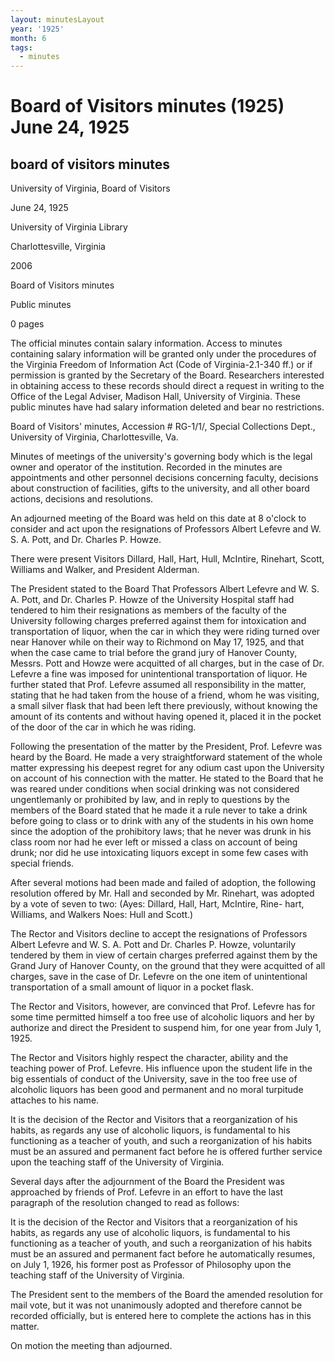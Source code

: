 ```yaml
---
layout: minutesLayout
year: '1925'
month: 6
tags:
  - minutes
---
```

Board of Visitors minutes (1925) June 24, 1925
==============================================

board of visitors minutes
-------------------------

University of Virginia, Board of Visitors

June 24, 1925

University of Virginia Library

Charlottesville, Virginia

2006

Board of Visitors minutes

Public minutes

0 pages

The official minutes contain salary information. Access to minutes containing salary information will be granted only under the procedures of the Virginia Freedom of Information Act (Code of Virginia-2.1-340 ff.) or if permission is granted by the Secretary of the Board. Researchers interested in obtaining access to these records should direct a request in writing to the Office of the Legal Adviser, Madison Hall, University of Virginia. These public minutes have had salary information deleted and bear no restrictions.

Board of Visitors' minutes, Accession # RG-1/1/, Special Collections Dept., University of Virginia, Charlottesville, Va.

Minutes of meetings of the university's governing body which is the legal owner and operator of the institution. Recorded in the minutes are appointments and other personnel decisions concerning faculty, decisions about construction of facilities, gifts to the university, and all other board actions, decisions and resolutions.

An adjourned meeting of the Board was held on this date at 8 o'clock to consider and act upon the resignations of Professors Albert Lefevre and W. S. A. Pott, and Dr. Charles P. Howze.

There were present Visitors Dillard, Hall, Hart, Hull, McIntire, Rinehart, Scott, Williams and Walker, and President Alderman.

The President stated to the Board That Professors Albert Lefevre and W. S. A. Pott, and Dr. Charles P. Howze of the University Hospital staff had tendered to him their resignations as members of the faculty of the University following charges preferred against them for intoxication and transportation of liquor, when the car in which they were riding turned over near Hanover while on their way to Richmond on May 17, 1925, and that when the case came to trial before the grand jury of Hanover County, Messrs. Pott and Howze were acquitted of all charges, but in the case of Dr. Lefevre a fine was imposed for unintentional transportation of liquor. He further stated that Prof. Lefevre assumed all responsibility in the matter, stating that he had taken from the house of a friend, whom he was visiting, a small silver flask that had been left there previously, without knowing the amount of its contents and without having opened it, placed it in the pocket of the door of the car in which he was riding.

Following the presentation of the matter by the President, Prof. Lefevre was heard by the Board. He made a very straightforward statement of the whole matter expressing his deepest regret for any odium cast upon the University on account of his connection with the matter. He stated to the Board that he was reared under conditions when social drinking was not considered ungentlemanly or prohibited by law, and in reply to questions by the members of the Board stated that he made it a rule never to take a drink before going to class or to drink with any of the students in his own home since the adoption of the prohibitory laws; that he never was drunk in his class room nor had he ever left or missed a class on account of being drunk; nor did he use intoxicating liquors except in some few cases with special friends.

After several motions had been made and failed of adoption, the following resolution offered by Mr. Hall and seconded by Mr. Rinehart, was adopted by a vote of seven to two: (Ayes: Dillard, Hall, Hart, McIntire, Rine- hart, Williams, and Walkers Noes: Hull and Scott.)

The Rector and Visitors decline to accept the resignations of Professors Albert Lefevre and W. S. A. Pott and Dr. Charles P. Howze, voluntarily tendered by them in view of certain charges preferred against them by the Grand Jury of Hanover County, on the ground that they were acquitted of all charges, save in the case of Dr. Lefevre on the one item of unintentional transportation of a small amount of liquor in a pocket flask.

The Rector and Visitors, however, are convinced that Prof. Lefevre has for some time permitted himself a too free use of alcoholic liquors and her by authorize and direct the President to suspend him, for one year from July 1, 1925.

The Rector and Visitors highly respect the character, ability and the teaching power of Prof. Lefevre. His influence upon the student life in the big essentials of conduct of the University, save in the too free use of alcoholic liquors has been good and permanent and no moral turpitude attaches to his name.

It is the decision of the Rector and Visitors that a reorganization of his habits, as regards any use of alcoholic liquors, is fundamental to his functioning as a teacher of youth, and such a reorganization of his habits must be an assured and permanent fact before he is offered further service upon the teaching staff of the University of Virginia.

Several days after the adjournment of the Board the President was approached by friends of Prof. Lefevre in an effort to have the last paragraph of the resolution changed to read as follows:

It is the decision of the Rector and Visitors that a reorganization of his habits, as regards any use of alcoholic liquors, is fundamental to his functioning as a teacher of youth, and such a reorganization of his habits must be an assured and permanent fact before he automatically resumes, on July 1, 1926, his former post as Professor of Philosophy upon the teaching staff of the University of Virginia.

The President sent to the members of the Board the amended resolution for mail vote, but it was not unanimously adopted and therefore cannot be recorded officially, but is entered here to complete the actions has in this matter.

On motion the meeting than adjourned.
